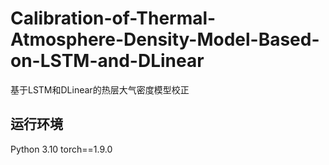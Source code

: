 # Calibration-of-Thermal-Atmosphere-Density-Model-Based-on-LSTM-and-DLinear
基于LSTM和DLinear的热层大气密度模型校正

## 运行环境
Python 3.10
torch==1.9.0
